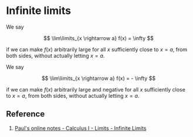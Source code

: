 # Infinite limits

We say

$$
\lim\limits_{x \rightarrow a} f(x) = \infty
$$

if we can make $f(x)$ arbitrarily large for all $x$ sufficiently close to $x = a$, from both sides, without actually letting $x = a$.

We say

$$
\lim\limits_{x \rightarrow a} f(x) = - \infty
$$

if we can make $f(x)$ arbitrarily large and negative for all $x$ sufficiently close to $x = a$, from both sides, without actually letting $x = a$.

## Reference

1. [Paul's online notes - Calculus I - Limits - Infinite Limits](https://tutorial.math.lamar.edu/Classes/CalcI/InfiniteLimits.aspx)